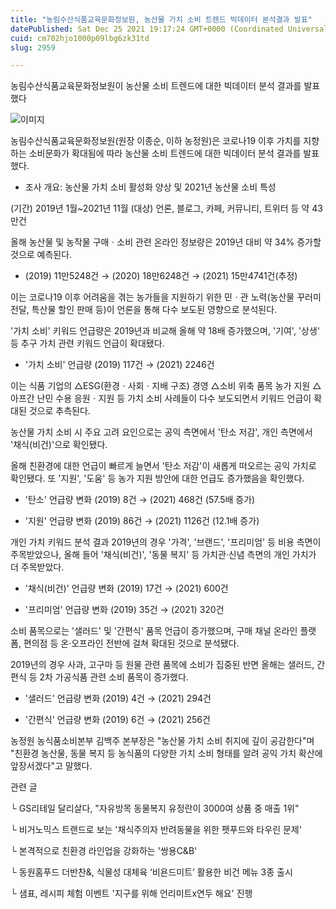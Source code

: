 ```yaml
---
title: "농림수산식품교육문화정보원, 농산물 가치 소비 트렌드 빅데이터 분석결과 발표"
datePublished: Sat Dec 25 2021 19:17:24 GMT+0000 (Coordinated Universal Time)
cuid: cm702hjo1000p09lbg6zk31td
slug: 2959

---
```



농림수산식품교육문화정보원이 농산물 소비 트렌드에 대한 빅데이터 분석 결과를 발표했다

![이미지](https://cdn.hashnode.com/res/hashnode/image/upload/v1739253262407/ae6c2fc2-043c-4f7c-a311-8e767800ac24.jpeg)

농림수산식품교육문화정보원(원장 이종순, 이하 농정원)은 코로나19 이후 가치를 지향하는 소비문화가 확대됨에 따라 농산물 소비 트렌드에 대한 빅데이터 분석 결과를 발표했다.

* 조사 개요: 농산물 가치 소비 활성화 양상 및 2021년 농산물 소비 특성

(기간) 2019년 1월~2021년 11월 (대상) 언론, 블로그, 카페, 커뮤니티, 트위터 등 약 43만건

올해 농산물 및 농작물 구매ㆍ소비 관련 온라인 정보량은 2019년 대비 약 34% 증가할 것으로 예측된다.

* (2019) 11만5248건 → (2020) 18만6248건 → (2021) 15만4741건(추정)

이는 코로나19 이후 어려움을 겪는 농가들을 지원하기 위한 민ㆍ관 노력(농산물 꾸러미 전달, 특산물 할인 판매 등)이 언론을 통해 다수 보도된 영향으로 분석된다.

'가치 소비' 키워드 언급량은 2019년과 비교해 올해 약 18배 증가했으며, '기여', '상생' 등 추구 가치 관련 키워드 언급이 확대됐다.

* '가치 소비' 언급량 (2019) 117건 → (2021) 2246건

이는 식품 기업의 △ESG(환경ㆍ사회ㆍ지배 구조) 경영 △소비 위축 품목 농가 지원 △아프간 난민 수용 응원ㆍ지원 등 가치 소비 사례들이 다수 보도되면서 키워드 언급이 확대된 것으로 추측된다.

농산물 가치 소비 시 주요 고려 요인으로는 공익 측면에서 '탄소 저감', 개인 측면에서 '채식(비건)'으로 확인됐다.

올해 친환경에 대한 언급이 빠르게 늘면서 '탄소 저감'이 새롭게 떠오르는 공익 가치로 확인됐다. 또 '지원', '도움' 등 농가 지원 방안에 대한 언급도 증가했음을 확인했다.

* '탄소' 언급량 변화 (2019) 8건 → (2021) 468건 (57.5배 증가)

* '지원' 언급량 변화 (2019) 86건 → (2021) 1126건 (12.1배 증가)

개인 가치 키워드 분석 결과 2019년의 경우 '가격', '브랜드', '프리미엄' 등 비용 측면이 주목받았으나, 올해 들어 '채식(비건)', '동물 복지' 등 가치관·신념 측면의 개인 가치가 더 주목받았다.

* '채식(비건)' 언급량 변화 (2019) 17건 → (2021) 600건

* '프리미엄' 언급량 변화 (2019) 35건 → (2021) 320건

소비 품목으로는 '샐러드' 및 '간편식' 품목 언급이 증가했으며, 구매 채널 온라인 플랫폼, 편의점 등 온·오프라인 전반에 걸쳐 확대된 것으로 분석됐다.

2019년의 경우 사과, 고구마 등 원물 관련 품목에 소비가 집중된 반면 올해는 샐러드, 간편식 등 2차 가공식품 관련 소비 품목이 증가했다.

* '샐러드' 언급량 변화 (2019) 4건 → (2021) 294건

* '간편식' 언급량 변화 (2019) 6건 → (2021) 256건

농정원 농식품소비본부 김백주 본부장은 "농산물 가치 소비 취지에 깊이 공감한다"며 "친환경 농산물, 동물 복지 등 농식품의 다양한 가치 소비 형태를 알려 공익 가치 확산에 앞장서겠다"고 말했다.

관련 글

└ GS리테일 달리살다, "자유방목 동물복지 유정란이 3000여 상품 중 매출 1위"

└ 비거노믹스 트랜드로 보는 '채식주의자 반려동물을 위한 펫푸드와 타우린 문제'

└ 본격적으로 친환경 라인업을 강화하는 '쌍용C&B'

└ 동원홈푸드 더반찬&, 식물성 대체육 ‘비욘드미트’ 활용한 비건 메뉴 3종 출시

└ 샘표, 레시피 체험 이벤트 '지구를 위해 언리미트x연두 해요' 진행